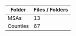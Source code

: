 | Folder   |   Files / Folders |
|----------|-------------------|
| MSAs     |                13 |
| Counties |                67 |